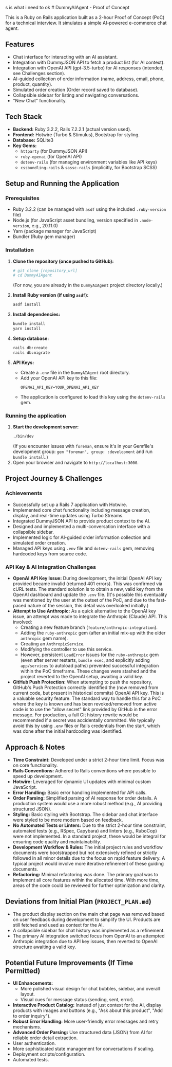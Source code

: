 s is what i need to ok # DummyAIAgent - Proof of Concept

This is a Ruby on Rails application built as a 2-hour Proof of Concept (PoC) for a technical interview. It simulates a simple AI-powered e-commerce chat agent.

## Features
*   Chat interface for interacting with an AI assistant.
*   Integration with DummyJSON API to fetch a product list (for AI context).
*   Integration with OpenAI API (gpt-3.5-turbo) for AI responses (intended, see Challenges section).
*   AI-guided collection of order information (name, address, email, phone, product, quantity).
*   Simulated order creation (Order record saved to database).
*   Collapsible sidebar for listing and navigating conversations.
*   "New Chat" functionality.

## Tech Stack
*   **Backend:** Ruby 3.2.2, Rails 7.2.2.1 (actual version used).
*   **Frontend:** Hotwire (Turbo & Stimulus), Bootstrap for styling.
*   **Database:** SQLite3
*   **Key Gems:**
    *   `httparty` (for DummyJSON API)
    *   `ruby-openai` (for OpenAI API)
    *   `dotenv-rails` (for managing environment variables like API keys)
    *   `cssbundling-rails` & `sassc-rails` (implicitly, for Bootstrap SCSS)

## Setup and Running the Application

### Prerequisites
*   Ruby 3.2.2 (can be managed with `asdf` using the included `.ruby-version` file)
*   Node.js (for JavaScript asset bundling, version specified in `.node-version`, e.g., 20.11.0)
*   Yarn (package manager for JavaScript)
*   Bundler (Ruby gem manager)

### Installation
1.  **Clone the repository (once pushed to GitHub):**
    ```bash
    # git clone [repository_url]
    # cd DummyAIAgent
    ```
    (For now, you are already in the `DummyAIAgent` project directory locally.)

2.  **Install Ruby version (if using `asdf`):**
    ```bash
    asdf install
    ```

3.  **Install dependencies:**
    ```bash
    bundle install
    yarn install
    ```

4.  **Setup database:**
    ```bash
    rails db:create
    rails db:migrate
    ```

5.  **API Keys:**
    *   Create a `.env` file in the `DummyAIAgent` root directory.
    *   Add your OpenAI API key to this file:
        ```env
        OPENAI_API_KEY=YOUR_OPENAI_API_KEY
        ```
    *   The application is configured to load this key using the `dotenv-rails` gem.

### Running the application
1.  **Start the development server:**
    ```bash
    ./bin/dev
    ```
    (If you encounter issues with `foreman`, ensure it's in your Gemfile's development group: `gem "foreman", group: :development` and run `bundle install`.)
2.  Open your browser and navigate to `http://localhost:3000`.

## Project Journey & Challenges

### Achievements
*   Successfully set up a Rails 7 application with Hotwire.
*   Implemented core chat functionality including message creation, display, and real-time updates using Turbo Streams.
*   Integrated DummyJSON API to provide product context to the AI.
*   Designed and implemented a multi-conversation interface with a collapsible sidebar.
*   Implemented logic for AI-guided order information collection and simulated order creation.
*   Managed API keys using `.env` file and `dotenv-rails` gem, removing hardcoded keys from source code.

### API Key & AI Integration Challenges
*   **OpenAI API Key Issue:** During development, the initial OpenAI API key provided became invalid (returned 401 errors). This was confirmed via cURL tests. The standard solution is to obtain a new, valid key from the OpenAI dashboard and update the `.env` file. (It's possible this eventuality was mentioned by the user at the outset of the PoC, and due to the fast-paced nature of the session, this detail was overlooked initially.)
*   **Attempt to Use Anthropic:** As a quick alternative to the OpenAI key issue, an attempt was made to integrate the Anthropic (Claude) API. This involved:
    *   Creating a new feature branch (`feature/anthropic-integration`).
    *   Adding the `ruby-anthropic` gem (after an initial mix-up with the older `anthropic` gem name).
    *   Creating an `AnthropicService`.
    *   Modifying the controller to use this service.
    *   However, persistent `LoadError` issues for the `ruby-anthropic` gem (even after server restarts, `bundle exec`, and explicitly adding `app/services` to autoload paths) prevented successful integration within the PoC timeframe. These changes were stashed and the project reverted to the OpenAI setup, awaiting a valid key.
*   **GitHub Push Protection:** When attempting to push the repository, GitHub's Push Protection correctly identified the (now removed from current code, but present in historical commits) OpenAI API key. This is a valuable security feature. The standard way to handle this for a PoC where the key is known and has been revoked/removed from active code is to use the "allow secret" link provided by GitHub in the error message. For production, a full Git history rewrite would be recommended if a secret was accidentally committed. We typically avoid this by using `.env` files or Rails credentials from the start, which was done after the initial hardcoding was identified.

## Approach & Notes
*   **Time Constraint:** Developed under a strict 2-hour time limit. Focus was on core functionality.
*   **Rails Conventions:** Adhered to Rails conventions where possible to speed up development.
*   **Hotwire:** Leveraged for dynamic UI updates with minimal custom JavaScript.
*   **Error Handling:** Basic error handling implemented for API calls.
*   **Order Parsing:** Simplified parsing of AI response for order details. A production system would use a more robust method (e.g., AI providing structured JSON).
*   **Styling:** Basic styling with Bootstrap. The sidebar and chat interface were styled to be more modern based on feedback.
*   **No Automated Tests or Linters:** Due to the strict 2-hour time constraint, automated tests (e.g., RSpec, Capybara) and linters (e.g., RuboCop) were not implemented. In a standard project, these would be integral for ensuring code quality and maintainability.
*   **Development Workflow & Rules:** The initial project rules and workflow documents were bootstrapped but not extensively refined or strictly followed in all minor details due to the focus on rapid feature delivery. A typical project would involve more iterative refinement of these guiding documents.
*   **Refactoring:** Minimal refactoring was done. The primary goal was to implement all core features within the allocated time. With more time, areas of the code could be reviewed for further optimization and clarity.

## Deviations from Initial Plan (`PROJECT_PLAN.md`)
*   The product display section on the main chat page was removed based on user feedback during development to simplify the UI. Products are still fetched and used as context for the AI.
*   A collapsible sidebar for chat history was implemented as a refinement.
*   The primary AI integration switched focus from OpenAI to an attempted Anthropic integration due to API key issues, then reverted to OpenAI structure awaiting a valid key.

## Potential Future Improvements (If Time Permitted)
*   **UI Enhancements:**
    *   More polished visual design for chat bubbles, sidebar, and overall layout.
    *   Visual cues for message status (sending, sent, error).
*   **Interactive Product Catalog:** Instead of just context for the AI, display products with images and buttons (e.g., "Ask about this product", "Add to order inquiry").
*   **Robust Error Handling:** More user-friendly error messages and retry mechanisms.
*   **Advanced Order Parsing:** Use structured data (JSON) from AI for reliable order detail extraction.
*   User authentication.
*   More sophisticated state management for conversations if scaling.
*   Deployment scripts/configuration.
*   Automated tests.
